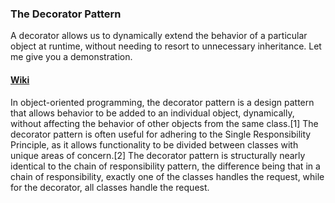 ###  The Decorator Pattern 

A decorator allows us to dynamically extend the behavior of a particular object at runtime, without needing to resort to unnecessary inheritance. Let me give you a demonstration.

#### [Wiki](https://en.wikipedia.org/wiki/Decorator_pattern)

In object-oriented programming, the decorator pattern is a design pattern that allows behavior to be added to an individual object, dynamically, without affecting the behavior of other objects from the same class.[1] The decorator pattern is often useful for adhering to the Single Responsibility Principle, as it allows functionality to be divided between classes with unique areas of concern.[2] The decorator pattern is structurally nearly identical to the chain of responsibility pattern, the difference being that in a chain of responsibility, exactly one of the classes handles the request, while for the decorator, all classes handle the request. 